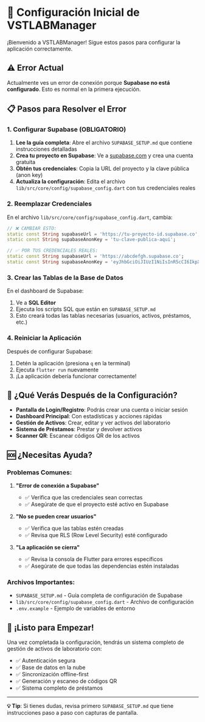 # 🚀 Configuración Inicial de VSTLABManager

¡Bienvenido a VSTLABManager! Sigue estos pasos para configurar la aplicación correctamente.

## ⚠️ Error Actual

Actualmente ves un error de conexión porque **Supabase no está configurado**. Esto es normal en la primera ejecución.

## 📋 Pasos para Resolver el Error

### 1. Configurar Supabase (OBLIGATORIO)

1. **Lee la guía completa**: Abre el archivo `SUPABASE_SETUP.md` que contiene instrucciones detalladas
2. **Crea tu proyecto en Supabase**: Ve a [supabase.com](https://supabase.com) y crea una cuenta gratuita
3. **Obtén tus credenciales**: Copia la URL del proyecto y la clave pública (anon key)
4. **Actualiza la configuración**: Edita el archivo `lib/src/core/config/supabase_config.dart` con tus credenciales reales

### 2. Reemplazar Credenciales

En el archivo `lib/src/core/config/supabase_config.dart`, cambia:

```dart
// ❌ CAMBIAR ESTO:
static const String supabaseUrl = 'https://tu-proyecto-id.supabase.co';
static const String supabaseAnonKey = 'tu-clave-publica-aqui';

// ✅ POR TUS CREDENCIALES REALES:
static const String supabaseUrl = 'https://abcdefgh.supabase.co';
static const String supabaseAnonKey = 'eyJhbGciOiJIUzI1NiIsInR5cCI6IkpXVCJ9...';
```

### 3. Crear las Tablas de la Base de Datos

En el dashboard de Supabase:
1. Ve a **SQL Editor**
2. Ejecuta los scripts SQL que están en `SUPABASE_SETUP.md`
3. Esto creará todas las tablas necesarias (usuarios, activos, préstamos, etc.)

### 4. Reiniciar la Aplicación

Después de configurar Supabase:
1. Detén la aplicación (presiona `q` en la terminal)
2. Ejecuta `flutter run` nuevamente
3. ¡La aplicación debería funcionar correctamente!

## 🎯 ¿Qué Verás Después de la Configuración?

- **Pantalla de Login/Registro**: Podrás crear una cuenta o iniciar sesión
- **Dashboard Principal**: Con estadísticas y acciones rápidas
- **Gestión de Activos**: Crear, editar y ver activos del laboratorio
- **Sistema de Préstamos**: Prestar y devolver activos
- **Scanner QR**: Escanear códigos QR de los activos

## 🆘 ¿Necesitas Ayuda?

### Problemas Comunes:

1. **"Error de conexión a Supabase"**
   - ✅ Verifica que las credenciales sean correctas
   - ✅ Asegúrate de que el proyecto esté activo en Supabase

2. **"No se pueden crear usuarios"**
   - ✅ Verifica que las tablas estén creadas
   - ✅ Revisa que RLS (Row Level Security) esté configurado

3. **"La aplicación se cierra"**
   - ✅ Revisa la consola de Flutter para errores específicos
   - ✅ Asegúrate de que todas las dependencias estén instaladas

### Archivos Importantes:

- `SUPABASE_SETUP.md` - Guía completa de configuración de Supabase
- `lib/src/core/config/supabase_config.dart` - Archivo de configuración
- `.env.example` - Ejemplo de variables de entorno

## 🎉 ¡Listo para Empezar!

Una vez completada la configuración, tendrás un sistema completo de gestión de activos de laboratorio con:

- ✅ Autenticación segura
- ✅ Base de datos en la nube
- ✅ Sincronización offline-first
- ✅ Generación y escaneo de códigos QR
- ✅ Sistema completo de préstamos

---

**💡 Tip**: Si tienes dudas, revisa primero `SUPABASE_SETUP.md` que tiene instrucciones paso a paso con capturas de pantalla.